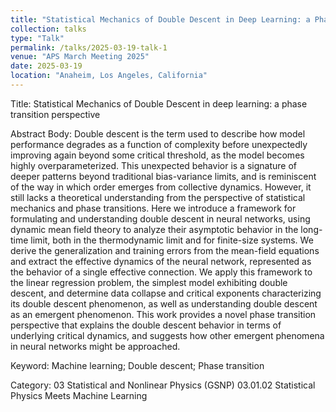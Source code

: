 ```yaml
---
title: "Statistical Mechanics of Double Descent in Deep Learning: a Phase Transition Perspective"
collection: talks
type: "Talk"
permalink: /talks/2025-03-19-talk-1
venue: "APS March Meeting 2025"
date: 2025-03-19
location: "Anaheim, Los Angeles, California"
---
```


Title: Statistical Mechanics of Double Descent in deep learning: a phase transition perspective

Abstract Body: 
Double descent  is the term used to describe how model performance degrades as a function of complexity before unexpectedly improving again beyond some critical threshold, as the model becomes highly overparameterized.  This unexpected behavior is a signature of deeper patterns beyond traditional bias-variance limits, and is reminiscent of the way in which order emerges from collective dynamics. However, it still lacks a theoretical understanding from the perspective of statistical mechanics and phase transitions.  Here we introduce a framework for formulating and understanding double descent in neural networks, using dynamic mean field theory to analyze their asymptotic behavior in the long-time limit, both in the thermodynamic limit and for finite-size systems.  We derive the generalization and training errors from the mean-field equations and extract the effective dynamics of the neural network, represented as the behavior of a single effective connection. We apply this framework to the linear regression problem, the simplest model exhibiting double descent, and determine data collapse and critical exponents characterizing its double descent phenomenon, as well as understanding double descent as an emergent phenomenon. This work provides a novel phase transition perspective that explains the double descent behavior in terms of underlying critical dynamics, and suggests how other emergent phenomena in neural networks might be approached.  

Keyword: Machine learning; Double descent; Phase transition

Category: 03 Statistical and Nonlinear Physics (GSNP) 
03.01.02 Statistical Physics Meets Machine Learning

